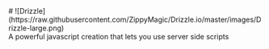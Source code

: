 <div style="float: center;">
# ![Drizzle](https://raw.githubusercontent.com/ZippyMagic/Drizzle.io/master/images/Drizzle-large.png)
</div>
A powerful javascript creation that lets you use server side scripts
